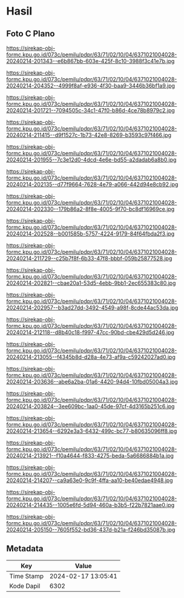 # Hasil

## Foto C Plano

https://sirekap-obj-formc.kpu.go.id/073c/pemilu/pdpr/63/71/02/10/04/6371021004028-20240214-201343--e6b867bb-603e-425f-8c10-3988f3c41e7b.jpg

https://sirekap-obj-formc.kpu.go.id/073c/pemilu/pdpr/63/71/02/10/04/6371021004028-20240214-204352--4999f8af-e936-4f30-baa9-3446b36bf1a9.jpg

https://sirekap-obj-formc.kpu.go.id/073c/pemilu/pdpr/63/71/02/10/04/6371021004028-20240214-201721--7094505c-34c1-47f0-b86d-4ce78b8979c2.jpg

https://sirekap-obj-formc.kpu.go.id/073c/pemilu/pdpr/63/71/02/10/04/6371021004028-20240214-211415--d9f1527c-1b73-42e8-8269-b3593c97f466.jpg

https://sirekap-obj-formc.kpu.go.id/073c/pemilu/pdpr/63/71/02/10/04/6371021004028-20240214-201955--7c3e12d0-4dcd-4e6e-bd55-a2dadab6a8b0.jpg

https://sirekap-obj-formc.kpu.go.id/073c/pemilu/pdpr/63/71/02/10/04/6371021004028-20240214-202135--d77f9664-7628-4e79-a066-442d94e8cb92.jpg

https://sirekap-obj-formc.kpu.go.id/073c/pemilu/pdpr/63/71/02/10/04/6371021004028-20240214-202330--179b86a2-8f8e-4005-9f70-bc8df16969ce.jpg

https://sirekap-obj-formc.kpu.go.id/073c/pemilu/pdpr/63/71/02/10/04/6371021004028-20240214-202528--b001585b-5757-4224-9179-84f64fbda2f3.jpg

https://sirekap-obj-formc.kpu.go.id/073c/pemilu/pdpr/63/71/02/10/04/6371021004028-20240214-211729--c25b7f8f-6b33-47f8-bbbf-059b25877528.jpg

https://sirekap-obj-formc.kpu.go.id/073c/pemilu/pdpr/63/71/02/10/04/6371021004028-20240214-202821--cbae20a1-53d5-4ebb-9bb1-2ec655383c80.jpg

https://sirekap-obj-formc.kpu.go.id/073c/pemilu/pdpr/63/71/02/10/04/6371021004028-20240214-202957--b3ad27dd-3492-4549-a98f-8cde44ac53da.jpg

https://sirekap-obj-formc.kpu.go.id/073c/pemilu/pdpr/63/71/02/10/04/6371021004028-20240214-212118--d8b40c18-f997-47cc-90bd-cbe429d5d246.jpg

https://sirekap-obj-formc.kpu.go.id/073c/pemilu/pdpr/63/71/02/10/04/6371021004028-20240214-213055--f4345b8d-d28a-4e73-af9a-c59242027ad0.jpg

https://sirekap-obj-formc.kpu.go.id/073c/pemilu/pdpr/63/71/02/10/04/6371021004028-20240214-203636--abe6a2ba-01a6-4420-94d4-10fbd05004a3.jpg

https://sirekap-obj-formc.kpu.go.id/073c/pemilu/pdpr/63/71/02/10/04/6371021004028-20240214-203824--3ee609bc-1aa0-45de-97cf-4d3165b251c6.jpg

https://sirekap-obj-formc.kpu.go.id/073c/pemilu/pdpr/63/71/02/10/04/6371021004028-20240214-213654--6292e3a3-6432-499c-bc77-b80635096ff8.jpg

https://sirekap-obj-formc.kpu.go.id/073c/pemilu/pdpr/63/71/02/10/04/6371021004028-20240214-213921--f10a4644-f833-4275-beda-5a6686884b1a.jpg

https://sirekap-obj-formc.kpu.go.id/073c/pemilu/pdpr/63/71/02/10/04/6371021004028-20240214-214207--ca9a63e0-9c9f-4ffa-aa10-be40edae4948.jpg

https://sirekap-obj-formc.kpu.go.id/073c/pemilu/pdpr/63/71/02/10/04/6371021004028-20240214-214435--1005e6fd-5d94-460a-b3b5-f22b7821aae0.jpg

https://sirekap-obj-formc.kpu.go.id/073c/pemilu/pdpr/63/71/02/10/04/6371021004028-20240214-205150--7605f552-bd36-437d-b21a-f246bd35087b.jpg


## Metadata

| Key        | Value               |
| ---------- | ------------------- |
| Time Stamp | 2024-02-17 13:05:41 |
| Kode Dapil | 6302                |



